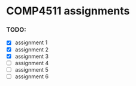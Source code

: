 # COMP4511 assignments
### TODO:
- [x] assignment 1
- [x] assignment 2
- [x] assignment 3
- [ ] assignment 4
- [ ] assignment 5
- [ ] assignment 6
